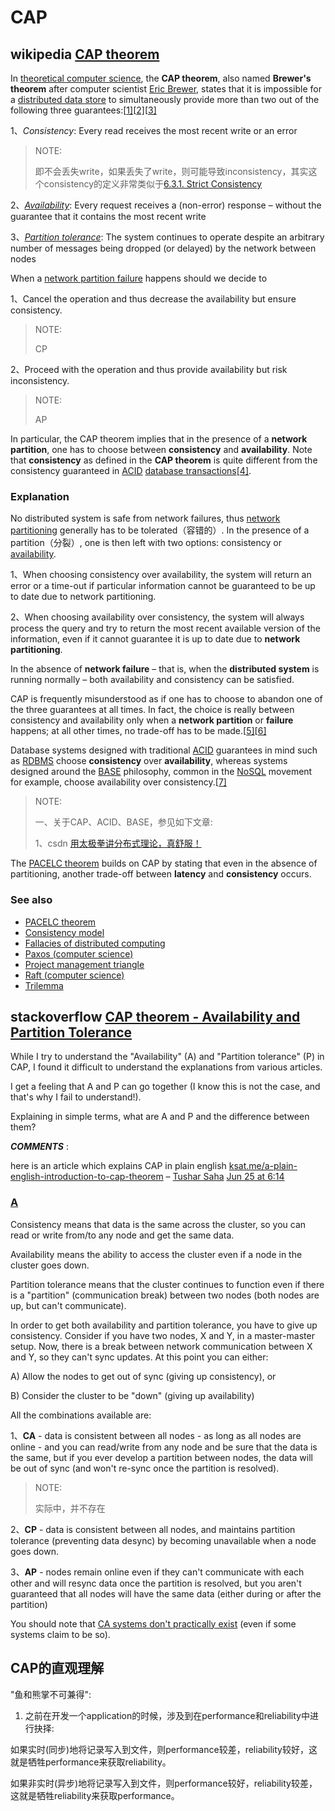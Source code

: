 # CAP



## wikipedia [CAP theorem](https://en.wikipedia.org/wiki/CAP_theorem) 

In [theoretical computer science](https://en.wikipedia.org/wiki/Theoretical_computer_science), the **CAP theorem**, also named **Brewer's theorem** after computer scientist [Eric Brewer](https://en.wikipedia.org/wiki/Eric_Brewer_(scientist)), states that it is impossible for a [distributed data store](https://en.wikipedia.org/wiki/Distributed_data_store) to simultaneously provide more than two out of the following three guarantees:[[1\]](https://en.wikipedia.org/wiki/CAP_theorem#cite_note-Gilbert_Lynch-1)[[2\]](https://en.wikipedia.org/wiki/CAP_theorem#cite_note-2)[[3\]](https://en.wikipedia.org/wiki/CAP_theorem#cite_note-3)

1、*Consistency*: Every read receives the most recent write or an error

> NOTE: 
>
> 即不会丢失write，如果丢失了write，则可能导致inconsistency，其实这个consistency的定义非常类似于[6.3.1. Strict Consistency](https://www.e-reading.club/chapter.php/143358/217/Tanenbaum_-_Distributed_operating_systems.html) 

2、*[Availability](https://en.wikipedia.org/wiki/Availability)*: Every request receives a (non-error) response – without the guarantee that it contains the most recent write

3、*[Partition tolerance](https://en.wikipedia.org/wiki/Network_partitioning)*: The system continues to operate despite an arbitrary number of messages being dropped (or delayed) by the network between nodes

When a [network partition failure](https://en.wikipedia.org/wiki/Network_partition) happens should we decide to

1、Cancel the operation and thus decrease the availability but ensure consistency.

> NOTE: 
>
> CP

2、Proceed with the operation and thus provide availability but risk inconsistency.

> NOTE:
>
> AP

In particular, the CAP theorem implies that in the presence of a **network partition**, one has to choose between **consistency** and **availability**. Note that **consistency** as defined in the **CAP theorem** is quite different from the consistency guaranteed in [ACID](https://en.wikipedia.org/wiki/ACID) [database transactions](https://en.wikipedia.org/wiki/Database_transaction)[[4\]](https://en.wikipedia.org/wiki/CAP_theorem#cite_note-4).

### Explanation

No distributed system is safe from network failures, thus [network partitioning](https://en.wikipedia.org/wiki/Network_partitioning) generally has to be tolerated（容错的）. In the presence of a partition（分裂）, one is then left with two options: consistency or [availability](https://en.wikipedia.org/wiki/Availability). 

1、When choosing consistency over availability, the system will return an error or a time-out if particular information cannot be guaranteed to be up to date due to network partitioning. 

2、When choosing availability over consistency, the system will always process the query and try to return the most recent available version of the information, even if it cannot guarantee it is up to date due to **network partitioning**.

In the absence of **network failure** – that is, when the **distributed system** is running normally – both availability and consistency can be satisfied.



CAP is frequently misunderstood as if one has to choose to abandon one of the three guarantees at all times. In fact, the choice is really between consistency and availability only when a **network partition** or **failure** happens; at all other times, no trade-off has to be made.[[5\]](https://en.wikipedia.org/wiki/CAP_theorem#cite_note-5)[[6\]](https://en.wikipedia.org/wiki/CAP_theorem#cite_note-6)

Database systems designed with traditional [ACID](https://en.wikipedia.org/wiki/ACID) guarantees in mind such as [RDBMS](https://en.wikipedia.org/wiki/Relational_database_management_system) choose **consistency** over **availability**, whereas systems designed around the [BASE](https://en.wikipedia.org/wiki/Eventual_consistency) philosophy, common in the [NoSQL](https://en.wikipedia.org/wiki/NoSQL) movement for example, choose availability over consistency.[[7\]](https://en.wikipedia.org/wiki/CAP_theorem#cite_note-Brewer2012-7)

> NOTE: 
>
> 一、关于CAP、ACID、BASE，参见如下文章:
>
> 1、csdn [用太极拳讲分布式理论，真舒服！](https://blog.csdn.net/jackson0714/article/details/112002319?spm=1001.2014.3001.5501)
>
> 

The [PACELC theorem](https://en.wikipedia.org/wiki/PACELC_theorem) builds on CAP by stating that even in the absence of partitioning, another trade-off between **latency** and **consistency** occurs.



### See also

- [PACELC theorem](https://en.wikipedia.org/wiki/PACELC_theorem)
- [Consistency model](https://en.wikipedia.org/wiki/Consistency_model)
- [Fallacies of distributed computing](https://en.wikipedia.org/wiki/Fallacies_of_distributed_computing)
- [Paxos (computer science)](https://en.wikipedia.org/wiki/Paxos_(computer_science))
- [Project management triangle](https://en.wikipedia.org/wiki/Project_management_triangle)
- [Raft (computer science)](https://en.wikipedia.org/wiki/Raft_(computer_science))
- [Trilemma](https://en.wikipedia.org/wiki/Trilemma)



## stackoverflow [CAP theorem - Availability and Partition Tolerance](https://stackoverflow.com/questions/12346326/cap-theorem-availability-and-partition-tolerance)

While I try to understand the "Availability" (A) and "Partition tolerance" (P) in CAP, I found it difficult to understand the explanations from various articles.

I get a feeling that A and P can go together (I know this is not the case, and that's why I fail to understand!).

Explaining in simple terms, what are A and P and the difference between them?

***COMMENTS*** : 

here is an article which explains CAP in plain english [ksat.me/a-plain-english-introduction-to-cap-theorem](http://ksat.me/a-plain-english-introduction-to-cap-theorem/) – [Tushar Saha](https://stackoverflow.com/users/4557946/tushar-saha) [Jun 25 at 6:14](https://stackoverflow.com/questions/12346326/cap-theorem-availability-and-partition-tolerance#comment100053761_12346326)



### [A](https://stackoverflow.com/a/12347673)

Consistency means that data is the same across the cluster, so you can read or write from/to any node and get the same data.

Availability means the ability to access the cluster even if a node in the cluster goes down.

Partition tolerance means that the cluster continues to function even if there is a "partition" (communication break) between two nodes (both nodes are up, but can't communicate).

In order to get both availability and partition tolerance, you have to give up consistency. Consider if you have two nodes, X and Y, in a master-master setup. Now, there is a break between network communication between X and Y, so they can't sync updates. At this point you can either:

A) Allow the nodes to get out of sync (giving up consistency), or

B) Consider the cluster to be "down" (giving up availability)

All the combinations available are:

1、**CA** - data is consistent between all nodes - as long as all nodes are online - and you can read/write from any node and be sure that the data is the same, but if you ever develop a partition between nodes, the data will be out of sync (and won't re-sync once the partition is resolved).

> NOTE: 
>
> 实际中，并不存在

2、**CP** - data is consistent between all nodes, and maintains partition tolerance (preventing data desync) by becoming unavailable when a node goes down.

3、**AP** - nodes remain online even if they can't communicate with each other and will resync data once the partition is resolved, but you aren't guaranteed that all nodes will have the same data (either during or after the partition)

You should note that [CA systems don't practically exist](http://codahale.com/you-cant-sacrifice-partition-tolerance/) (even if some systems claim to be so).



## CAP的直观理解

"鱼和熊掌不可兼得":

1) 之前在开发一个application的时候，涉及到在performance和reliability中进行抉择: 

如果实时(同步)地将记录写入到文件，则performance较差，reliability较好，这就是牺牲performance来获取reliability。

如果非实时(异步)地将记录写入到文件，则performance较好，reliability较差，这就是牺牲reliability来获取performance。



